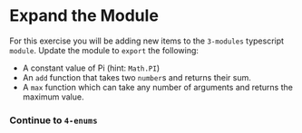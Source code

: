 # Expand the Module
For this exercise you will be adding new items to the `3-modules` typescript `module`. Update the module to `export` the following:
+ A constant value of Pi (hint: `Math.PI`)
+ An `add` function that takes two `number`s and returns their sum.
+ A `max` function which can take any number of arguments and returns the maximum value.

### Continue to `4-enums`